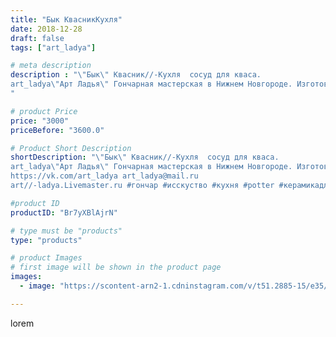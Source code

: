 ```yaml
---
title: "Бык КвасникКухля"
date: 2018-12-28
draft: false
tags: ["art_ladya"]

# meta description
description : "\"Бык\" Квасник//-Кухля  сосуд для кваса.
art_ladya\"Арт Ладья\" Гончарная мастерская в Нижнем Новгороде. Изготовление керамики и мастер//-классы по обучению. 
"

# product Price
price: "3000"
priceBefore: "3600.0"

# Product Short Description
shortDescription: "\"Бык\" Квасник//-Кухля  сосуд для кваса.
art_ladya\"Арт Ладья\" Гончарная мастерская в Нижнем Новгороде. Изготовление керамики и мастер//-классы по обучению. 
https://vk.com/art_ladya art_ladya@mail.ru 
art//-ladya.Livemaster.ru #гончар #исскуство #кухня #potter #керамикадляинтерьера #керамикаручнаяработа #гончарнаямастерская #керамиканазаказ #handmade #посудаизглины #керамика #штурвал #эксклюзивнаякерамика #painter #dishes #decor #ceramicar #kvass #claygoods #barrel #бык #ceramic #design #кухля #barrel #dishesfordolls #ceramicart #квасник #clay #авторскаякерамика"

#product ID
productID: "Br7yXBlAjrN"

# type must be "products"
type: "products"

# product Images
# first image will be shown in the product page
images:
  - image: "https://scontent-arn2-1.cdninstagram.com/v/t51.2885-15/e35/47582813_2052284465063425_4170109747480218878_n.jpg?tp=1&_nc_ht=scontent-arn2-1.cdninstagram.com&_nc_cat=101&_nc_ohc=8zfH3cWRaG0AX80udpT&ccb=7-4&oh=b6c2b28ab29e3b14d8963fcf15f047ac&oe=6084AC25&_nc_sid=86f79a&ig_cache_key=MTk0NDM2OTE0ODcwODY2NjA2MQ%3D%3D.2-ccb7-4"

---
```

lorem
